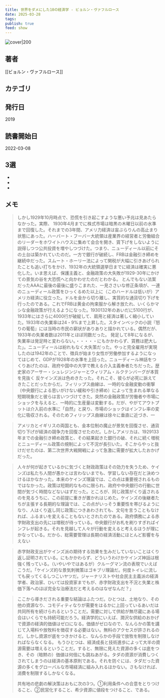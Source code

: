 ```yaml
---
title: 世界をダメにした10の経済学 - ビョルン・ヴァフルロース
date: 2025-03-28
tags: 
publish: true
feed: show
---
```

![cover|200](https://m.media-amazon.com/images/I/51XaYaT6WfL._SY445_SX342_.jpg)
## 著者
[[ビョルン・ヴァフルロース]]
## カテゴリ

## 発行日
2019
## 読書開始日
2022-03-08

## 3選
 - 
 - 
 - 
## メモ






> しかし1929年10月時点で、恐慌を引き起こすような悪い予兆は見あたらなかった。実際、
> 1930年4月までに株式市場は暗黒の木曜日以前の水準まで回復した。それまでの3年間、アメリ力経済は宙ぶらりんの高止まり状態にあった。ハーバート・フーバー大統領は産業界の経営者と労働組合のリーダーをホワイトハウスに集めて会合を開き、賃下げをしないように説得しつつ公共投資を増やしつづけた。つまり、ニューディール以前にその土台は築かれていたのだ。一方で銀行が破続し、FRBは金融引き締めを継続中だった。スムート・ホーリー法によって関税が大幅に引きあげられたことも追い打ちをかけ、1932年の大統領選挙日までに経済は確実に悪化した。いま思えば、保護主義と、金融政策の大失敗が1929-30年にかけての景気の谷を大恐慌へと向かわせたのだとわかる。
> とんでもない法案だったAAAに最後の最後に盛りこまれた、一見ささいな修正条項が、一連のニューディール政策をひっくるめた以上に（このハードルは低いが）アメリカ経済に役立った。ドルを金から切り離し、実質的な通貨切り下げを行ったのである。これでFRBは黄金の拘束服から解き放たれ、いくらかマシな金融政策が行えるようになった。1930132年のあいだに5100行が、1933年にはさらに4000行が破綻して、肩用と経済は著しく縮小していた。1933年の失業率は24・9%まで上昇した。スタインベックの小説『怒りの葡萄』には当時の市民の窮状がありありと描かれている。偶然だが、1933年の失業者数は2011年とほぼ同数だった。
> 発足して8年になるが、失業率は発足時と変わらない。・・・・・にもかかわらず、賃務は肥大した」。ニューディールは紛れもなく大失策だった。やっと完全雇用が実現したのは1942年のことで、徴兵が始まり女性が労働参加するようになってはじめて、GDPが1928年の水準を上回った。ニューディール神話をつくりあげたのは、政府や国中の大学で教える介入主義奉者たちだった。歴史家のアーサー・シュレジンジャーとウィリアム・ルクテンバーグが本質を見抜く
> 反ケインズ派は色めきたった。それこそ、彼らが必死に訴えてきたことだったからだ。フィリップス曲線は、一時的な金融変動の衝撃（中央銀行による思いがけない緩和や引き締め）によって生まれる単なる短期現象だと彼らは言いつづけてきた。突然の金融政策が労働者や市場にショックを与えると、一時的に生産量は変動する。だが、やがてアウトプットは介入前の水準に「自然」と戻り、市場のショックはインフレ率の変化に吸収される。そのためフィリップス曲線は徐々に垂直に近づき、一


> アメリカとイギリスの両国とも、金本位制の魔止が景気を回復させ、通貨切り下げが経済の競争力を回復させたのだ。しかしアメリカは、1929133年までの金融引き締め政策と、その結果起きた銀行の破、それに続く増税とニューディール政策の規制によって不況が長引いた。そこからやっと抜けだせたのは、第二次世界大戦開戦によって急激に需要が拡大したおかげだった。

> 人々が何が起きているかに気づくと財政政策はその効力を失うため、ケインズは私たち人間が愚かとは言わないまでも、学習しない存在だと決めつけるほかなかった。本来のケインズ理論では、この点は重要視されるものではなかった。政策は短期的なものに限られ、政府や中央銀行の行動に世間が気づく時間などないはずだった。ところが、同じ政策がくり返されるのを見るうちに、この前提に重きが置かれはじめた。ケインズの後継者たちが主張する長期的な理論では、この点がいっそう重要性を帯びるようになり、人はくり返し同じ政策につきあわされても、文句を言うこともなければ、ふるまいを変えることもないとされたのである。政府債務による赤字財政支出の先には増税が待っている。中央銀行がお札を刷りすぎればインフレが起きる。それを見越して人々が行動を変えると考えるほうが理にかなっている。だから、総需要管理は長期の経済活動にほとんど影響を与えない



> 赤字財政支出がケインズ派の期待する効果を生みだしていないことはくり返し証明されている。にもかかわらず、どういうわけかケインズ神話は根強く残っている。（いやいやではあるが）クルーグマン流の表現でいえばこうだ。「ケインズ的な景気刺微策はゴキブリ理論だ。何度トイレに流しても戻ってくるしつこいヤツだ。ジャーナリストや社会民主主義派の経済学者、政治家、ひいては投資家までもが、赤字財政支出を不況と失業と株価下落へのほぼ完全な治療法だと考えるのはなぜなんだ？」


> ここから導きだされる重要な結論はふたつだ。ひとつは、土地なり、その他の資源なり、コモディティなりが需要をはるかに上回っているあいだは共同所有を続けられるということだ。需要に対して供給が無尽蔵にある場合はいくらでも持続可能だろう。経済学的にいえば、潤沢な供給のおかげで資源の経済的価値はゼロになる。価値がゼロなので、なんらかの策を講じて入場料や放牧料を徴収する必要はない。無料のアクセスが許されるのだ。しかし資源が底をつきかけると、なんらかの手段で放牧を制限しなければならなくなる。
>もうひとつは、経済成長と技術進歩によって大半の資源需要は増えるということだ。すると、無限に見えた資源の多くは底をつき、その（暗黙の）価値は何倍にも跳ねあがる。タダの資源が消費しつくされてしまうのは経済の基本原則である。それを防ぐには、タダだった資源の多くをグローバルな市場経済に組み入れるほかない。さもなければ、消費を制限するしかなくなる。
>
>共有地の悲劇の解決策はおもに次の3つ。①利用条件への合意をとりつけること、②民営化すること、希少資源に値段をつけること、である。

